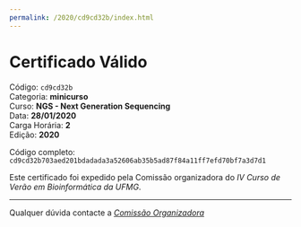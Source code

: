 ```yaml
---
permalink: /2020/cd9cd32b/index.html
---
```


# Certificado Válido

Código: `cd9cd32b`<br>
Categoria: **minicurso**<br>
Curso: **NGS - Next Generation Sequencing**<br>
Data: **28/01/2020**<br>
Carga Horária: **2**<br>
Edição: **2020**<br>


Código completo: `cd9cd32b703aed201bdadada3a52606ab35b5ad87f84a11ff7efd70bf7a3d7d1`


Este certificado foi expedido pela Comissão organizadora do *IV Curso de Verão em Bioinformática da UFMG*.

----

Qualquer dúvida contacte a [_Comissão Organizadora_](<mailto:cursobioinfoufmg@gmail.com$subject=[Certificados]>)

